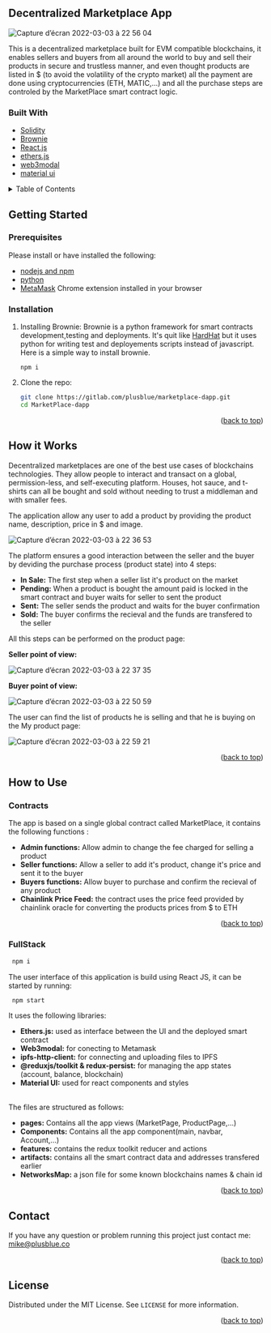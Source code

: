 <div id="top"></div>

<!-- ABOUT THE PROJECT -->

## Decentralized Marketplace App

![Capture d’écran 2022-03-03 à 22 56 04](https://user-images.githubusercontent.com/83681204/156659942-75f846d0-eb92-44d9-9bf0-c8d80082e3dd.png)

This is a decentralized marketplace built for EVM compatible blockchains, it enables sellers and buyers from all around the world to buy and sell their products in secure and trustless manner, and even thought products are listed in $ (to avoid the volatility of the crypto market) all the payment are done using cryptocurrencies (ETH, MATIC,...) and all the purchase steps are controled by the MarketPlace smart contract logic.

### Built With

- [Solidity](https://docs.soliditylang.org/)
- [Brownie](https://eth-brownie.readthedocs.io)
- [React.js](https://reactjs.org/)
- [ethers.js](https://docs.ethers.io/v5/)
- [web3modal](https://github.com/Web3Modal/web3modal)
- [material ui](https://mui.com/getting-started/installation/)

<details>
  <summary>Table of Contents</summary>
  <ol>
    <li>
      <a href="#getting-started">Getting Started</a>
      <ul>
        <li><a href="#prerequisites">Prerequisites</a></li>
        <li><a href="#installation">Installation</a></li>
      </ul>
    </li>
    <li><a href="#how-it-works">How it Works</a></li>
    <li>
      <a href="#usage">How to Use</a>
      <ul>
        <li><a href="#contracts">Contracts</a></li>
        <li><a href="#scripts">Scripts</a></li>
        <li><a href="#testing">Testing</a></li>
        <li><a href="#front-end">Front End</a></li>
      </ul>
    </li>
    <li><a href="#contact">Contact</a></li>
    <li><a href="#license">License</a></li>
  </ol>
</details>

<!-- GETTING STARTED -->

## Getting Started

### Prerequisites

Please install or have installed the following:

- [nodejs and npm](https://nodejs.org/en/download/)
- [python](https://www.python.org/downloads/)
- [MetaMask](https://chrome.google.com/webstore/detail/metamask/nkbihfbeogaeaoehlefnkodbefgpgknn) Chrome extension installed in your browser

### Installation

1. Installing Brownie: Brownie is a python framework for smart contracts development,testing and deployments. It's quit like [HardHat](https://hardhat.org) but it uses python for writing test and deployements scripts instead of javascript.
   Here is a simple way to install brownie.
   ```
   npm i
   ```
2. Clone the repo:
   ```sh
   git clone https://gitlab.com/plusblue/marketplace-dapp.git
   cd MarketPlace-dapp
   ```

<p align="right">(<a href="#top">back to top</a>)</p>

<!-- Working EXAMPLES -->

## How it Works

Decentralized marketplaces are one of the best use cases of blockchains technologies. They allow people to interact and transact on a global, permission-less, and self-executing platform. Houses, hot sauce, and t-shirts can all be bought and sold without needing to trust a middleman and with smaller fees.

The application allow any user to add a product by providing the product name, description, price in $ and image.

![Capture d’écran 2022-03-03 à 22 36 53](https://user-images.githubusercontent.com/83681204/156660595-9432f950-941d-465f-ad69-bb0edaad32b7.png)

The platform ensures a good interaction between the seller and the buyer by deviding the purchase process (product state) into 4 steps:

  <ul>
    <li><b>In Sale:</b> The first step when a seller list it's product on the market </li>
    <li><b>Pending:</b> When a product is bought the amount paid is locked in the smart contract and buyer waits for seller to sent the product </li>
    <li><b>Sent:</b> The seller sends the product and waits for the buyer confirmation</li>
    <li><b>Sold:</b> The buyer confirms the recieval and the funds are transfered to the seller </li> 
  </ul>
 
All this steps can be performed on the product page:

<b>Seller point of view: </b>

![Capture d’écran 2022-03-03 à 22 37 35](https://user-images.githubusercontent.com/83681204/156660145-aacb1ff4-2ba3-44d5-8bb9-87c927571b6b.png)

<b>Buyer point of view: </b>

![Capture d’écran 2022-03-03 à 22 50 59](https://user-images.githubusercontent.com/83681204/156660202-5bbb40db-ccf6-4a9f-88eb-3b407eca0211.png)

The user can find the list of products he is selling and that he is buying on the My product page:

![Capture d’écran 2022-03-03 à 22 59 21](https://user-images.githubusercontent.com/83681204/156660090-ba1333a3-17c5-4c18-91d2-f579478739ff.png)

<p align="right">(<a href="#top">back to top</a>)</p>

<!-- USAGE EXAMPLES -->

## How to Use

### Contracts

The app is based on a single global contract called MarketPlace, it contains the following functions :

  <ul>
    <li><b>Admin functions:</b> Allow admin to change the fee charged for selling a product</li>
    <li><b>Seller functions:</b> Allow a seller to add it's product, change it's price and sent it to the buyer </li>
    <li><b>Buyers functions:</b> Allow buyer to purchase and confirm the recieval of any product </li>
    <li><b>Chainlink Price Feed:</b> the contract uses the price feed provided by chainlink oracle for converting the products prices from $ to ETH </li>   
  </ul>

<p align="right">(<a href="#top">back to top</a>)</p>
    
### FullStack
   
   ```sh
    npm i
   ```
   The user interface of this application is build using React JS, it can be started by running: 
   ```sh
    npm start
   ```
   It uses the following libraries:
      <ul>
        <li><b>Ethers.js:</b> used as interface between the UI and the deployed smart contract</li>
        <li><b>Web3modal:</b> for conecting to Metamask</li>
        <li><b>ipfs-http-client:</b> for connecting  and uploading files to IPFS </li>
        <li><b>@reduxjs/toolkit & redux-persist:</b> for managing the app states (account, balance, blockchain) </li>
        <li><b>Material UI:</b> used for react components and styles </li>    
      </ul>
      
   The files are structured as follows:
    <ul>
      <li><b>pages:</b> Contains all the app views (MarketPage, ProductPage,...)</li>
      <li><b>Components:</b> Contains all the app component(main, navbar, Account,...) </li>
      <li><b>features:</b> contains the redux toolkit reducer and actions </li>
      <li><b>artifacts:</b> contains all the smart contract data and addresses transfered earlier </li>
      <li><b>NetworksMap:</b> a json file for some known blockchains names & chain id </li> 
    </ul>
   
<p align="right">(<a href="#top">back to top</a>)</p>

<!-- Contact -->

## Contact

If you have any question or problem running this project just contact me: mike@plusblue.co

<p align="right">(<a href="#top">back to top</a>)</p>

<!-- LICENSE -->

## License

Distributed under the MIT License. See `LICENSE` for more information.

<p align="right">(<a href="#top">back to top</a>)</p>
